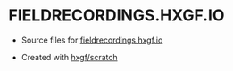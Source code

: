 # FIELDRECORDINGS.HXGF.IO

- Source files for [fieldrecordings.hxgf.io](https://fieldrecordings.hxgf.io)

- Created with [hxgf/scratch](https://github.com/hxgf/scratch)
